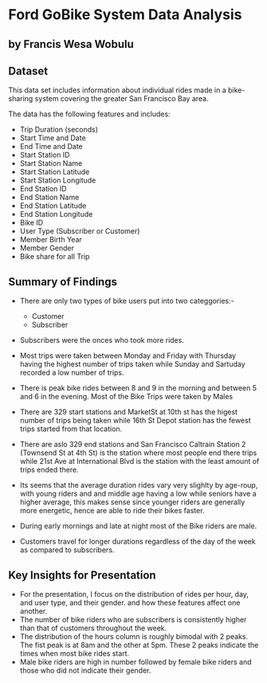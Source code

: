 # Ford GoBike System Data Analysis
## by Francis Wesa Wobulu


## Dataset

This data set includes information about individual rides made in a bike-sharing system covering the greater San Francisco Bay area.

The data has the following features and includes:
- Trip Duration (seconds)
- Start Time and Date
- End Time and Date
- Start Station ID
- Start Station Name
- Start Station Latitude
- Start Station Longitude
- End Station ID
- End Station Name
- End Station Latitude
- End Station Longitude
- Bike ID
- User Type (Subscriber or Customer)
- Member Birth Year
- Member Gender
- Bike share for all Trip

## Summary of Findings

- There are only two types of bike users put into two categgories:-
  - Customer
  - Subscriber
- Subscribers were the onces who took more rides.

- Most trips were taken between Monday and Friday with Thursday having the highest number of trips taken while Sunday and Sartuday recorded a low number of trips.

- There is peak bike rides between 8 and 9 in the morning and between 5 and 6 in the evening.
Most of the Bike Trips were taken by Males

- There are 329 start stations and MarketSt at 10th st has the higest number of trips being taken while 16th St Depot station has the fewest trips started from that location.

- There are aslo 329 end stations and San Francisco Caltrain Station 2 (Townsend St at 4th St) is the station where most people end there trips while 21st Ave at International Blvd is the station with the least amount of trips ended there.

- Its seems that the average duration rides vary very slighlty by age-roup, with young riders and and middle age having a low while seniors have a higher average, this makes sense since younger riders are generally more energetic, hence are able to ride their bikes faster.

- During early mornings and late at night most of the Bike riders are male.

- Customers travel for longer durations regardless of the day of the week as compared to subscribers.




## Key Insights for Presentation
- For the presentation, I focus on the distribution of rides per hour, day, and user type, and their gender. and how these features affect one another.
- The number of bike riders who are subscribers is consistently higher than that of customers throughout the week.
- The distribution of the hours column is roughly bimodal with 2 peaks. The fist peak is at 8am and the other at 5pm. These 2 peaks indicate the times when most bike rides start.
- Male bike riders are high in number followed by female bike riders and those who did not indicate their gender.
